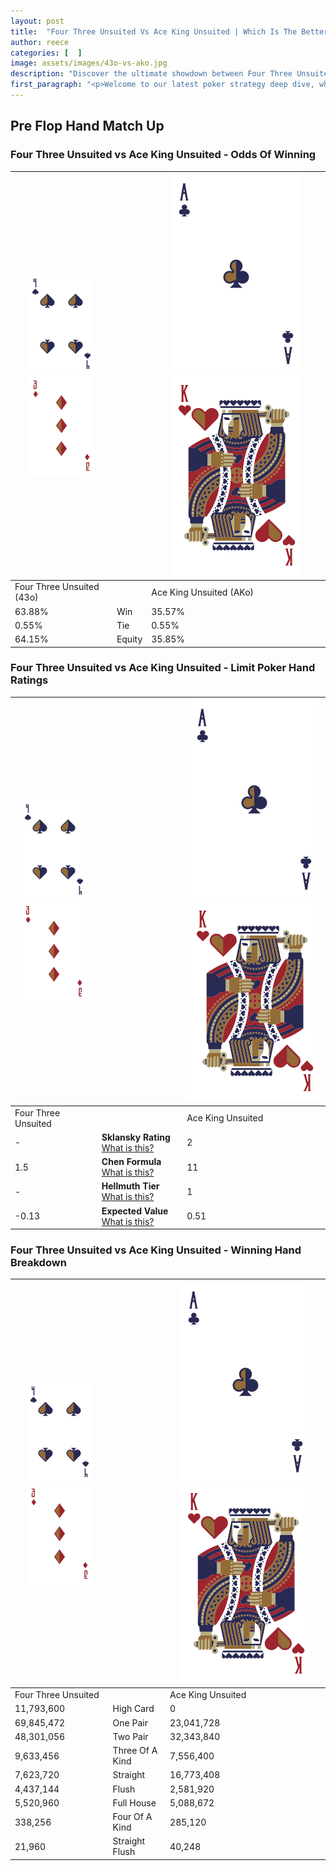 ```yaml
---
layout: post
title:  "Four Three Unsuited Vs Ace King Unsuited | Which Is The Better Hand In Poker? A Complete Guide"
author: reece
categories: [  ]
image: assets/images/43o-vs-ako.jpg
description: "Discover the ultimate showdown between Four Three Unsuited and Ace King Unsuited in poker! Uncover the odds, strategies, and scenarios where one hand triumphs over the other. Get ready to up your poker game with this thrilling analysis."
first_paragraph: "<p>Welcome to our latest poker strategy deep dive, where we're pitting two distinct hands against each other in a high-stakes showdown: Four Three Unsuited vs Ace King Unsuited.</p><p>In the dynamic world of poker, every decision counts, and knowing which hand holds the upper hand is key to your success at the table.</p><p>In this article, we'll dissect these two hands, explore the scenarios where one dominates the other, and equip you with the knowledge to make strategic choices that can tip the odds in your favor.</p><p>Get ready to unravel the intriguing dynamics of these poker hands and elevate your game to new heights.</p>"
---
```




[comment]: # (sp0)

## Pre Flop Hand Match Up

<div class="table hand-ratings" markdown="1"> 



### Four Three Unsuited vs Ace King Unsuited - Odds Of Winning


    
| ![image info](assets/images/hand1/4.png) ![image info](assets/images/hand1/3o.png) |  | ![image info](assets/images/hand2/A.png) ![image info](assets/images/hand2/Ko.png) |
| -------- | -------- | -------- |
| Four Three Unsuited (43o) |  | Ace King Unsuited (AKo) |
| 63.88% | Win | 35.57% |
| 0.55% | Tie | 0.55% |
| 64.15% | Equity | 35.85% |




[comment]: # (sp1)



### Four Three Unsuited vs Ace King Unsuited - Limit Poker Hand Ratings


    
| ![image info](assets/images/hand1/4.png) ![image info](assets/images/hand1/3o.png) |  | ![image info](assets/images/hand2/A.png) ![image info](assets/images/hand2/Ko.png) |
| -------- | -------- | -------- |
| Four Three Unsuited |  | Ace King Unsuited |
| - | **Sklansky Rating** [What is this?](/sklansky-rating-explained) | 2 |
| 1.5 | **Chen Formula** [What is this?](/chen-formula-explained) | 11 |
| - | **Hellmuth Tier** [What is this?](/Hellmuth-tier-explained) | 1 |
| -0.13 | **Expected Value** [What is this?](/expected-value-explained) | 0.51 |




[comment]: # (sp2)



### Four Three Unsuited vs Ace King Unsuited - Winning Hand Breakdown


    
| ![image info](assets/images/hand1/4.png) ![image info](assets/images/hand1/3o.png) |  | ![image info](assets/images/hand2/A.png) ![image info](assets/images/hand2/Ko.png) |
| -------- | -------- | -------- |
| Four Three Unsuited |  | Ace King Unsuited |
| 11,793,600 | High Card | 0 |
| 69,845,472 | One Pair | 23,041,728 |
| 48,301,056 | Two Pair | 32,343,840 |
| 9,633,456 | Three Of A Kind | 7,556,400 |
| 7,623,720 | Straight | 16,773,408 |
| 4,437,144 | Flush | 2,581,920 |
| 5,520,960 | Full House | 5,088,672 |
| 338,256 | Four Of A Kind | 285,120 |
| 21,960 | Straight Flush | 40,248 |




[comment]: # (sp3)



</div>

[comment]: # (sp4)



[comment]: # (sp5)

